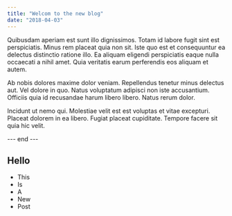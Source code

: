 ```yaml
---
title: "Welcom to the new blog"
date: "2018-04-03"
---
```


Quibusdam aperiam est sunt illo dignissimos. Totam id labore fugit sint est perspiciatis. Minus rem placeat quia non sit. Iste quo est et consequuntur ea delectus distinctio ratione illo. Ea aliquam eligendi perspiciatis eaque nulla occaecati a nihil amet. Quia veritatis earum perferendis eos aliquam et autem.
 
Ab nobis dolores maxime dolor veniam. Repellendus tenetur minus delectus aut. Vel dolore in quo. Natus voluptatum adipisci non iste accusantium. Officiis quia id recusandae harum libero libero. Natus rerum dolor.
 
Incidunt ut nemo qui. Molestiae velit est est voluptas et vitae excepturi. Placeat dolorem in ea libero. Fugiat placeat cupiditate. Tempore facere sit quia hic velit.

--- end ---

## Hello

* This
* Is
* A
* New
* Post